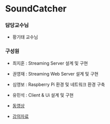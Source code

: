 ﻿# SoundCatcher
### 담당교수님
- 황기태 교수님 <br/>

### 구성원
- 최지훈 : Streaming Server 설계 및 구현
- 권영재 : Streaming Web Server 설계 및 구현
- 심영보 : Raspberry Pi 환경 및 네트워크 환경 구축
- 유민석 : Client & Ui 설계 및 구현

- [동영상](https://youtu.be/h2jTrTSD1wQ)
- [강의자료](https://www.dropbox.com/s/aomz7r2klalm5i2/Sound%20Catcher.pptx?dl=0)

